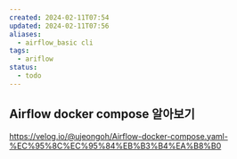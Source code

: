 ```yaml
---
created: 2024-02-11T07:54
updated: 2024-02-11T07:56
aliases:
  - airflow_basic cli
tags:
  - ariflow
status:
  - todo
---
```



## Airflow docker compose 알아보기

https://velog.io/@ujeongoh/Airflow-docker-compose.yaml-%EC%95%8C%EC%95%84%EB%B3%B4%EA%B8%B0